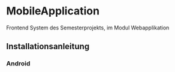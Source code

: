 # MobileApplication
Frontend System des Semesterprojekts, im Modul Webapplikation

## Installationsanleitung
### Android

